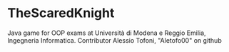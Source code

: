 # TheScaredKnight
Java game for OOP exams at Università di Modena e Reggio Emilia, Ingegneria Informatica. 
Contributor Alessio Tofoni, "Aletofo00" on github
